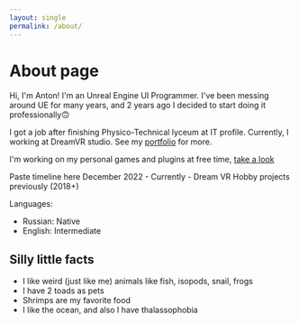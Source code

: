 ```yaml
---
layout: single
permalink: /about/
---
```


# About page

Hi, I'm Anton! 
I'm an Unreal Engine UI Programmer. I've been messing around UE for many years, and 2 years ago I decided to start doing it professionally🙃

I got a job after finishing Physico-Technical lyceum at IT profile. Currently, I working at DreamVR studio. See my [portfolio](/portfolio) for more. 

I'm working on my personal games and plugins at free time, [take a look](/projects)

Paste timeline here
December 2022 - Currently - Dream VR 
Hobby projects previously (2018+)

Languages:
- Russian: Native
- English: Intermediate

## Silly little facts

- I like weird (just like me) animals like fish, isopods, snail, frogs
- I have 2 toads as pets
- Shrimps are my favorite food
- I like the ocean, and also I have thalassophobia
